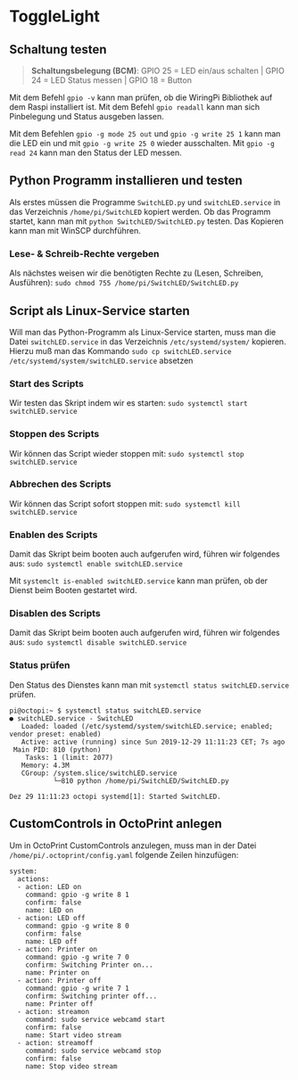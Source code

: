 # ToggleLight

## Schaltung testen
>**Schaltungsbelegung (BCM)**: 
>GPIO 25 = LED ein/aus schalten | 
>GPIO 24 = LED Status messen |
>GPIO 18 = Button

Mit dem Befehl `gpio -v` kann man prüfen, ob die WiringPi Bibliothek auf dem Raspi installiert ist. Mit dem Befehl `gpio readall` kann man sich Pinbelegung und Status ausgeben lassen.

Mit dem Befehlen `gpio -g mode 25 out` und `gpio -g write 25 1` kann man die LED ein und mit `gpio -g write 25 0` wieder ausschalten. Mit `gpio -g read 24` kann man den Status der LED messen.

## Python Programm installieren und testen
Als erstes müssen die Programme `SwitchLED.py` und `switchLED.service` in das Verzeichnis `/home/pi/SwitchLED` kopiert werden.
Ob das Programm startet, kann man mit `python SwitchLED/SwitchLED.py` testen. Das Kopieren kann man mit WinSCP durchführen.

### Lese- & Schreib-Rechte vergeben
Als nächstes weisen wir die benötigten Rechte zu (Lesen, Schreiben, Ausführen): `sudo chmod 755 /home/pi/SwitchLED/SwitchLED.py`

## Script als Linux-Service starten
Will man das Python-Programm als Linux-Service starten, muss man die Datei `switchLED.service` in das Verzeichnis `/etc/systemd/system/` kopieren. Hierzu muß man das Kommando `sudo cp switchLED.service /etc/systemd/system/switchLED.service` absetzen

### Start des Scripts
Wir testen das Skript indem wir es starten:  `sudo systemctl start switchLED.service`

### Stoppen des Scripts
Wir können das Script wieder stoppen mit: `sudo systemctl stop switchLED.service`

### Abbrechen des Scripts
Wir können das Script sofort stoppen mit: `sudo systemctl kill switchLED.service`

### Enablen des Scripts
Damit das Skript beim booten auch aufgerufen wird, führen wir folgendes aus: `sudo systemctl enable switchLED.service`

Mit `systemclt is-enabled switchLED.service` kann man prüfen, ob der Dienst beim Booten gestartet wird.

### Disablen des Scripts
Damit das Skript beim booten auch aufgerufen wird, führen wir folgendes aus: `sudo systemctl disable switchLED.service`


### Status prüfen
Den Status des Dienstes kann man mit `systemctl status switchLED.service` prüfen.
```
pi@octopi:~ $ systemctl status switchLED.service
● switchLED.service - SwitchLED
   Loaded: loaded (/etc/systemd/system/switchLED.service; enabled; vendor preset: enabled)
   Active: active (running) since Sun 2019-12-29 11:11:23 CET; 7s ago
 Main PID: 810 (python)
    Tasks: 1 (limit: 2077)
   Memory: 4.3M
   CGroup: /system.slice/switchLED.service
           └─810 python /home/pi/SwitchLED/SwitchLED.py

Dez 29 11:11:23 octopi systemd[1]: Started SwitchLED.
```


## CustomControls in OctoPrint anlegen
Um in OctoPrint CustomControls anzulegen, muss man in der Datei `/home/pi/.octoprint/config.yaml` folgende Zeilen hinzufügen:

```
system:
  actions:
  - action: LED on
    command: gpio -g write 8 1
    confirm: false
    name: LED on
  - action: LED off
    command: gpio -g write 8 0
    confirm: false
    name: LED off
  - action: Printer on
    command: gpio -g write 7 0
    confirm: Switching Printer on...
    name: Printer on
  - action: Printer off
    command: gpio -g write 7 1
    confirm: Switching printer off...
    name: Printer off
  - action: streamon
    command: sudo service webcamd start
    confirm: false
    name: Start video stream
  - action: streamoff
    command: sudo service webcamd stop
    confirm: false
    name: Stop video stream   
```
